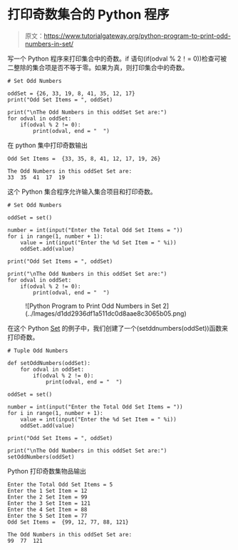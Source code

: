 # 打印奇数集合的 Python 程序

> 原文：<https://www.tutorialgateway.org/python-program-to-print-odd-numbers-in-set/>

写一个 Python 程序来打印集合中的奇数。if 语句(if(odval % 2！= 0))检查可被二整除的集合项是否不等于零。如果为真，则打印集合中的奇数。

```
# Set Odd Numbers

oddSet = {26, 33, 19, 8, 41, 35, 12, 17}
print("Odd Set Items = ", oddSet)

print("\nThe Odd Numbers in this oddSet Set are:")
for odval in oddSet:
    if(odval % 2 != 0):
        print(odval, end = "  ")
```

在 python 集中打印奇数输出

```
Odd Set Items =  {33, 35, 8, 41, 12, 17, 19, 26}

The Odd Numbers in this oddSet Set are:
33  35  41  17  19 
```

这个 Python 集合程序允许输入集合项目和打印奇数。

```
# Set Odd Numbers

oddSet = set()

number = int(input("Enter the Total Odd Set Items = "))
for i in range(1, number + 1):
    value = int(input("Enter the %d Set Item = " %i))
    oddSet.add(value)

print("Odd Set Items = ", oddSet)

print("\nThe Odd Numbers in this oddSet Set are:")
for odval in oddSet:
    if(odval % 2 != 0):
        print(odval, end = "  ")
```

<figure class="wp-block-image size-large">![Python Program to Print Odd Numbers in Set 2](../Images/d1dd2936df1a511dc0d8aae8c3065b05.png)</figure>

在这个 Python [Set](https://www.tutorialgateway.org/python-set/) 的例子中，我们创建了一个(setddnumbers(oddSet))函数来打印奇数。

```
# Tuple Odd Numbers

def setOddNumbers(oddSet):
    for odval in oddSet:
        if(odval % 2 != 0):
            print(odval, end = "  ")

oddSet = set()

number = int(input("Enter the Total Odd Set Items = "))
for i in range(1, number + 1):
    value = int(input("Enter the %d Set Item = " %i))
    oddSet.add(value)

print("Odd Set Items = ", oddSet)

print("\nThe Odd Numbers in this oddSet Set are:")
setOddNumbers(oddSet)
```

Python 打印奇数集物品输出

```
Enter the Total Odd Set Items = 5
Enter the 1 Set Item = 12
Enter the 2 Set Item = 99
Enter the 3 Set Item = 121
Enter the 4 Set Item = 88
Enter the 5 Set Item = 77
Odd Set Items =  {99, 12, 77, 88, 121}

The Odd Numbers in this oddSet Set are:
99  77  121 
```